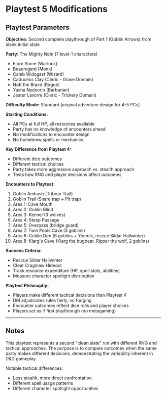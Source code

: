 # Playtest 5 Modifications

## Playtest Parameters

**Objective:** Second complete playthrough of Part 1 (Goblin Arrows) from blank initial state

**Party:** The Mighty Nein (7 level-1 characters)
- Fjord Stone (Warlock)
- Beauregard (Monk)
- Caleb Widogast (Wizard)
- Caduceus Clay (Cleric - Grave Domain)
- Nott the Brave (Rogue)
- Yasha Nydoorin (Barbarian)
- Jester Lavorre (Cleric - Trickery Domain)

**Difficulty Mode:** Standard (original adventure design for 4-5 PCs)

**Starting Conditions:**
- All PCs at full HP, all resources available
- Party has no knowledge of encounters ahead
- No modifications to encounter design
- No homebrew spells or mechanics

**Key Difference from Playtest 4:**
- Different dice outcomes
- Different tactical choices
- Party takes more aggressive approach vs. stealth approach
- Tests how RNG and player decisions affect outcomes

**Encounters to Playtest:**
1. Goblin Ambush (Triboar Trail)
2. Goblin Trail (Snare trap + Pit trap)
3. Area 1: Cave Mouth
4. Area 2: Goblin Blind
5. Area 3: Kennel (3 wolves)
6. Area 4: Steep Passage
7. Area 5: Overpass (bridge guard)
8. Area 7: Twin Pools Cave (3 goblins)
9. Area 6: Goblin Den (6 goblins + Yeemik, rescue Sildar Hallwinter)
10. Area 8: Klarg's Cave (Klarg the bugbear, Ripper the wolf, 2 goblins)

**Success Criteria:**
- Rescue Sildar Hallwinter
- Clear Cragmaw Hideout
- Track resource expenditure (HP, spell slots, abilities)
- Measure character spotlight distribution

**Playtest Philosophy:**
- Players make different tactical decisions than Playtest 4
- DM adjudicates rules fairly, no fudging
- Encounter outcomes reflect dice rolls and player choices
- Players act as if first playthrough (no metagaming)

---

## Notes

This playtest represents a second "clean slate" run with different RNG and tactical approaches. The purpose is to compare outcomes when the same party makes different decisions, demonstrating the variability inherent in D&D gameplay.

Notable tactical differences:
- Less stealth, more direct confrontation
- Different spell usage patterns
- Different character spotlight opportunities
